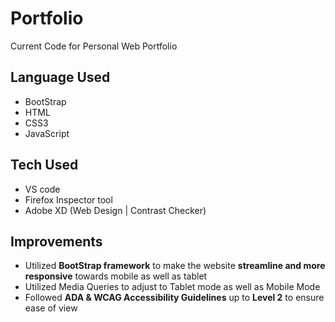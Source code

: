 # Portfolio
  Current Code for Personal Web Portfolio

## Language Used
- BootStrap
- HTML
- CSS3
- JavaScript


## Tech Used
- VS code
- Firefox Inspector tool
- Adobe XD (Web Design | Contrast Checker)


## Improvements
- Utilized **BootStrap framework** to make the website **streamline and more responsive** towards mobile as well as tablet
- Utilized Media Queries to adjust to Tablet mode as well as Mobile Mode
- Followed **ADA & WCAG Accessibility Guidelines** up to **Level 2** to ensure ease of view
